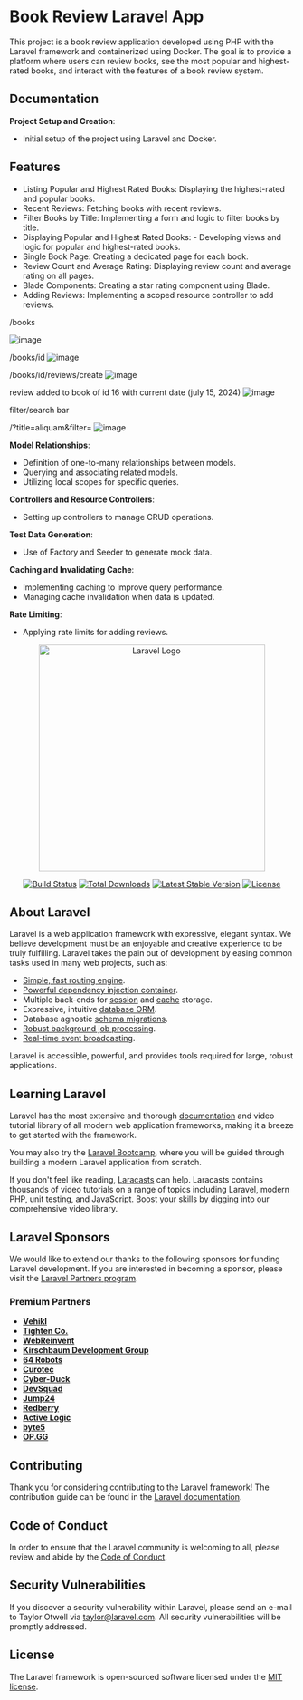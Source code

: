 # Book Review Laravel App

This project is a book review application developed using PHP with the Laravel framework and containerized using Docker. The goal is to provide a platform where users can review books, see the most popular and highest-rated books, and interact with the features of a book review system.

## Documentation

**Project Setup and Creation**:

-   Initial setup of the project using Laravel and Docker.

## Features

-   Listing Popular and Highest Rated Books: Displaying the highest-rated and popular books.
-   Recent Reviews: Fetching books with recent reviews.
-   Filter Books by Title: Implementing a form and logic to filter books by title.
-   Displaying Popular and Highest Rated Books: - Developing views and logic for popular and highest-rated books.
-   Single Book Page: Creating a dedicated page for each book.
-   Review Count and Average Rating: Displaying review count and average rating on all pages.
-   Blade Components: Creating a star rating component using Blade.
-   Adding Reviews: Implementing a scoped resource controller to add reviews.


/books

![image](https://github.com/user-attachments/assets/a8a740be-508e-4c1e-b581-45af4f50b250)

/books/id
![image](https://github.com/user-attachments/assets/76b0ddba-6c65-476b-b41d-fb835be3ceee)

/books/id/reviews/create
![image](https://github.com/user-attachments/assets/947ae22a-8a55-4c55-ad32-ff1161b5c86c)

review added to book of id 16 with current date (july 15, 2024)
![image](https://github.com/user-attachments/assets/2fefb3fd-292c-4d36-bbbb-f9762afbe062)

filter/search bar

/?title=aliquam&filter=
![image](https://github.com/user-attachments/assets/8f65e8f4-a2ee-4362-bc12-6558179d782e)

**Model Relationships**:

-   Definition of one-to-many relationships between models.
-   Querying and associating related models.
-   Utilizing local scopes for specific queries.

**Controllers and Resource Controllers**:

-   Setting up controllers to manage CRUD operations.

**Test Data Generation**:

-   Use of Factory and Seeder to generate mock data.

**Caching and Invalidating Cache**:

-   Implementing caching to improve query performance.
-   Managing cache invalidation when data is updated.

**Rate Limiting**:

-   Applying rate limits for adding reviews.


<p align="center"><a href="https://laravel.com" target="_blank"><img src="https://raw.githubusercontent.com/laravel/art/master/logo-lockup/5%20SVG/2%20CMYK/1%20Full%20Color/laravel-logolockup-cmyk-red.svg" width="400" alt="Laravel Logo"></a></p>

<p align="center">
<a href="https://github.com/laravel/framework/actions"><img src="https://github.com/laravel/framework/workflows/tests/badge.svg" alt="Build Status"></a>
<a href="https://packagist.org/packages/laravel/framework"><img src="https://img.shields.io/packagist/dt/laravel/framework" alt="Total Downloads"></a>
<a href="https://packagist.org/packages/laravel/framework"><img src="https://img.shields.io/packagist/v/laravel/framework" alt="Latest Stable Version"></a>
<a href="https://packagist.org/packages/laravel/framework"><img src="https://img.shields.io/packagist/l/laravel/framework" alt="License"></a>
</p>

## About Laravel

Laravel is a web application framework with expressive, elegant syntax. We believe development must be an enjoyable and creative experience to be truly fulfilling. Laravel takes the pain out of development by easing common tasks used in many web projects, such as:

-   [Simple, fast routing engine](https://laravel.com/docs/routing).
-   [Powerful dependency injection container](https://laravel.com/docs/container).
-   Multiple back-ends for [session](https://laravel.com/docs/session) and [cache](https://laravel.com/docs/cache) storage.
-   Expressive, intuitive [database ORM](https://laravel.com/docs/eloquent).
-   Database agnostic [schema migrations](https://laravel.com/docs/migrations).
-   [Robust background job processing](https://laravel.com/docs/queues).
-   [Real-time event broadcasting](https://laravel.com/docs/broadcasting).

Laravel is accessible, powerful, and provides tools required for large, robust applications.

## Learning Laravel

Laravel has the most extensive and thorough [documentation](https://laravel.com/docs) and video tutorial library of all modern web application frameworks, making it a breeze to get started with the framework.

You may also try the [Laravel Bootcamp](https://bootcamp.laravel.com), where you will be guided through building a modern Laravel application from scratch.

If you don't feel like reading, [Laracasts](https://laracasts.com) can help. Laracasts contains thousands of video tutorials on a range of topics including Laravel, modern PHP, unit testing, and JavaScript. Boost your skills by digging into our comprehensive video library.

## Laravel Sponsors

We would like to extend our thanks to the following sponsors for funding Laravel development. If you are interested in becoming a sponsor, please visit the [Laravel Partners program](https://partners.laravel.com).

### Premium Partners

-   **[Vehikl](https://vehikl.com/)**
-   **[Tighten Co.](https://tighten.co)**
-   **[WebReinvent](https://webreinvent.com/)**
-   **[Kirschbaum Development Group](https://kirschbaumdevelopment.com)**
-   **[64 Robots](https://64robots.com)**
-   **[Curotec](https://www.curotec.com/services/technologies/laravel/)**
-   **[Cyber-Duck](https://cyber-duck.co.uk)**
-   **[DevSquad](https://devsquad.com/hire-laravel-developers)**
-   **[Jump24](https://jump24.co.uk)**
-   **[Redberry](https://redberry.international/laravel/)**
-   **[Active Logic](https://activelogic.com)**
-   **[byte5](https://byte5.de)**
-   **[OP.GG](https://op.gg)**

## Contributing

Thank you for considering contributing to the Laravel framework! The contribution guide can be found in the [Laravel documentation](https://laravel.com/docs/contributions).

## Code of Conduct

In order to ensure that the Laravel community is welcoming to all, please review and abide by the [Code of Conduct](https://laravel.com/docs/contributions#code-of-conduct).

## Security Vulnerabilities

If you discover a security vulnerability within Laravel, please send an e-mail to Taylor Otwell via [taylor@laravel.com](mailto:taylor@laravel.com). All security vulnerabilities will be promptly addressed.

## License

The Laravel framework is open-sourced software licensed under the [MIT license](https://opensource.org/licenses/MIT).

